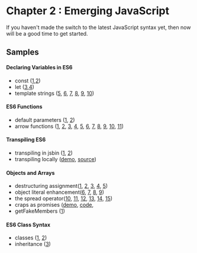 Chapter 2 : Emerging JavaScript
==================
If you haven't made the switch to the latest JavaScript syntax yet, then now will be a good time to get started.

Samples
--------

#### Declaring Variables in ES6
* const ([1](http://jsbin.com/gapoxa/1/edit?js,console),[2](http://jsbin.com/gapoxa/2/edit?js,console))
* let ([3](http://jsbin.com/gapoxa/3/edit?js,console),[4](http://jsbin.com/gapoxa/4/edit?js,console))
* template strings ([5](http://jsbin.com/gapoxa/5/edit?js,output),
[6](http://jsbin.com/gapoxa/6/edit?js,output),
[7](http://jsbin.com/gapoxa/7/edit?js,console),
[8](http://jsbin.com/gapoxa/8/edit?js,console),
[9](http://jsbin.com/gapoxa/9/edit?js,console),
[10](http://jsbin.com/gapoxa/10/edit?js,output))

#### ES6 Functions
* default parameters ([1](http://jsbin.com/yeqexu/1/edit?js,console),
[2](http://jsbin.com/yeqexu/2/edit?js,console))
* arrow functions ([1](http://jsbin.com/tegefa/1/edit?js,console),
[2](http://jsbin.com/tegefa/2/edit?js,console),
[3](http://jsbin.com/tegefa/3/edit?js,console),
[4](http://jsbin.com/tegefa/4/edit?js,console),
[5](http://jsbin.com/tegefa/5/edit?js,console),
[6](http://jsbin.com/tegefa/6/edit?js,console),
[7](http://jsbin.com/tegefa/7/edit?js,console),
[8](http://jsbin.com/tegefa/8/edit?js,console),
[9](http://jsbin.com/tegefa/9/edit?js,console),
[10](http://jsbin.com/tegefa/10/edit?js,console),
[11](http://jsbin.com/tegefa/11/edit?js,console))

#### Transpiling ES6
* transpiling in jsbin ([1](http://jsbin.com/puraror/1/edit?js,console),
[2](http://jsbin.com/puraror/2/edit?js,console))
* transpiling locally ([demo](http://rawgit.com/MoonHighway/learning-react/master/chapter-02/babel-inline-transpiler.html), 
[source](http://github.com/MoonHighway/learning-react/master/chapter-03/populate-united-states.html))

#### Objects and Arrays
* destructuring assignment([1](http://jsbin.com/jukokaf/1/edit?js,console),
[2](http://jsbin.com/jukokaf/2/edit?js,console),
[3](http://jsbin.com/jukokaf/3/edit?js,console),
[4](http://jsbin.com/jukokaf/4/edit?js,console),
[5](http://jsbin.com/jukokaf/5/edit?js,console))
* object literal enhancement([6](http://jsbin.com/jukokaf/6/edit?js,console),
[7](http://jsbin.com/jukokaf/7/edit?js,console),
[8](http://jsbin.com/jukokaf/8/edit?js,console),
[9](http://jsbin.com/jukokaf/9/edit?js,console))
* the spread operator([10](http://jsbin.com/jukokaf/10/edit?js,console),
[11](http://jsbin.com/jukokaf/11/edit?js,console),
[12](http://jsbin.com/jukokaf/12/edit?js,console),
[13](http://jsbin.com/jukokaf/13/edit?js,console),
[14](http://jsbin.com/jukokaf/14/edit?js,console),
[15](http://jsbin.com/jukokaf/15/edit?js,console))
* craps as promises ([demo](http://rawgit.com/MoonHighway/learning-react/master/chapter-02/craps.html), 
[code](http://github.com/MoonHighway/learning-react/master/chapter-02/craps.js),
* getFakeMembers ([1](http://jsbin.com/ceteja/1/edit?js))

#### ES6 Class Syntax
* classes ([1](http://jsbin.com/hoqileh/1/edit?js,console),
[2](http://jsbin.com/hoqileh/2/edit?js,console))
* inheritance ([3](http://jsbin.com/hoqileh/3/edit?js,console))